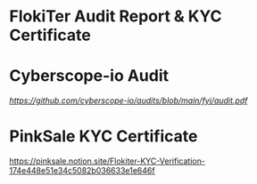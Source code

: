 # FlokiTer Audit Report &amp; KYC Certificate

# Cyberscope-io Audit
_https://github.com/cyberscope-io/audits/blob/main/fyi/audit.pdf_

# PinkSale KYC Certificate 
https://pinksale.notion.site/Flokiter-KYC-Verification-174e448e51e34c5082b036633e1e646f
